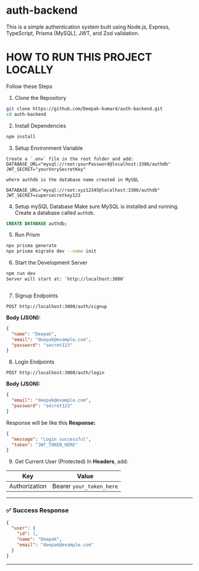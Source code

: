 ﻿# auth-backend

This is a simple authentication system built using Node.js, Express, TypeScript, Prisma (MySQL), JWT, and Zod validation.

# HOW TO RUN THIS PROJECT LOCALLY
Follow these Steps

1. Clone the Repository
```bash
git clone https://github.com/Deepak-kumar4/auth-backend.git
cd auth-backend
```
2. Install Dependencies
   
```bash
npm install
```

3. Setup Environment Variable
```env
Create a `.env` file in the root folder and add:
DATABASE_URL="mysql://root:yourPassword@localhost:3306/authdb"
JWT_SECRET="yourVerySecretKey"

where authdb is the database name created in MySQL
```
```example:
DATABASE_URL="mysql://root:xyz12345@localhost:3306/authdb"
JWT_SECRET=supersecretkey123
```

4. Setup mySQL Database
   Make sure MySQL is installed and running.
   Create a database called `authdb`.
```sql
CREATE DATABASE authdb;
```

5. Run Prism
```bash
npx prisma generate
npx prisma migrate dev --name init
```

6. Start the Development Server
   
```bash
npm run dev
Server will start at: `http://localhost:3000`
```
```Now Test the API with Postman
```
7. Signup Endpoints
```
POST http://localhost:3000/auth/signup
```
**Body (JSON):**
```json
{
  "name": "Deepak",
  "email": "deepak@example.com",
  "password": "secret123"
}
```

8. Login Endpoints
```
POST http://localhost:3000/auth/login
```

**Body (JSON):**
```json
{
  "email": "deepak@example.com",
  "password": "secret123"
}
```

Response will be like this 
**Response:**
```json
{
  "message": "Login successful",
  "token": "JWT_TOKEN_HERE"
}
```
9. Get Current User (Protected)
In **Headers**, add:

| Key           | Value                      |
|---------------|----------------------------|
| Authorization | Bearer `your_token_here`   |

---

### ✅ Success Response

```json
{
  "user": {
    "id": 1,
    "name": "Deepak",
    "email": "deepak@example.com"
  }
}
```

---






